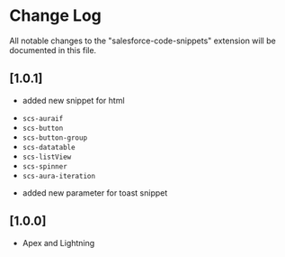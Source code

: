 # Change Log

All notable changes to the "salesforce-code-snippets" extension will be documented in this file.

## [1.0.1]
- added new snippet for html
* `scs-auraif`
* `scs-button`
* `scs-button-group`
* `scs-datatable`
* `scs-listView`
* `scs-spinner`
* `scs-aura-iteration`

- added new parameter for toast snippet

## [1.0.0]
- Apex and Lightning